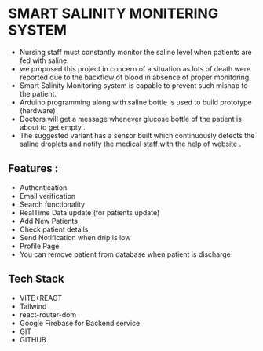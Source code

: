# SMART SALINITY MONITERING SYSTEM
  - Nursing staff must constantly monitor the saline level when patients are fed with saline.
  - we proposed this project in concern of a situation as lots of death were reported due to the backflow of blood in absence of proper monitoring.
  - Smart Salinity Monitoring system is capable to prevent such mishap to the patient. 
  - Arduino programming along with saline bottle is used to build prototype (hardware)
  - Doctors will get a message whenever glucose bottle of the patient is about to get empty . 
  - The suggested variant has a sensor built which continuously detects the saline droplets and notify the medical staff with the help of website .

  ## Features :
   - Authentication
   - Email verification
   - Search functionality 
   - RealTime Data update (for patients update)
   - Add New Patients
   - Check patient details
   - Send Notification when drip is low
   - Profile Page
   - You can remove patient from database when patient is discharge

## Tech Stack
  - VITE+REACT
  - Tailwind
  - react-router-dom
  - Google Firebase for  Backend service 
  - GIT
  - GITHUB